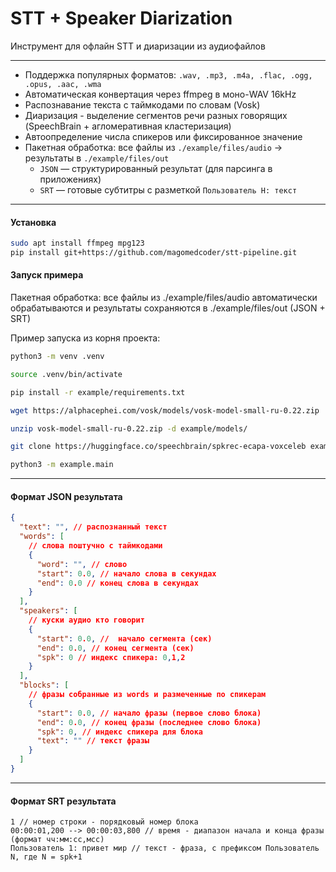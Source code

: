 # STT + Speaker Diarization

Инструмент для офлайн STT и диаризации из аудиофайлов

---

- Поддержка популярных форматов: `.wav, .mp3, .m4a, .flac, .ogg, .opus, .aac, .wma`
- Автоматическая конвертация через ffmpeg в моно-WAV 16kHz
- Распознавание текста с таймкодами по словам (Vosk)
- Диаризация - выделение сегментов речи разных говорящих (SpeechBrain + агломеративная кластеризация)
- Автоопределение числа спикеров или фиксированное значение
- Пакетная обработка: все файлы из `./example/files/audio` -> результаты в `./example/files/out`
  - `JSON` — структурированный результат (для парсинга в приложениях)
  - `SRT` — готовые субтитры с разметкой `Пользователь Н: текст`

---

#### Установка

```bash
sudo apt install ffmpeg mpg123
pip install git+https://github.com/magomedcoder/stt-pipeline.git
```

#### Запуск примера

Пакетная обработка: все файлы из ./example/files/audio автоматически обрабатываются и результаты сохраняются в ./example/files/out (JSON + SRT)

Пример запуска из корня проекта:

```bash
python3 -m venv .venv

source .venv/bin/activate

pip install -r example/requirements.txt

wget https://alphacephei.com/vosk/models/vosk-model-small-ru-0.22.zip

unzip vosk-model-small-ru-0.22.zip -d example/models/

git clone https://huggingface.co/speechbrain/spkrec-ecapa-voxceleb example/models/spkrec-ecapa-voxceleb

python3 -m example.main
```

---

#### Формат JSON результата

```json
{
  "text": "", // распознанный текст
  "words": [
    // слова поштучно с таймкодами
    {
      "word": "", // слово
      "start": 0.0, // начало слова в секундах
      "end": 0.0 // конец слова в секундах
    }
  ],
  "speakers": [
    // куски аудио кто говорит
    {
      "start": 0.0, //  начало сегмента (сек)
      "end": 0.0, // конец сегмента (сек)
      "spk": 0 // индекс спикера: 0,1,2
    }
  ],
  "blocks": [
    // фразы собранные из words и размеченные по спикерам
    {
      "start": 0.0, // начало фразы (первое слово блока)
      "end": 0.0, // конец фразы (последнее слово блока)
      "spk": 0, // индекс спикера для блока
      "text": "" // текст фразы
    }
  ]
}
```

---

#### Формат SRT результата

```
1 // номер строки - порядковый номер блока
00:00:01,200 --> 00:00:03,800 // время - диапазон начала и конца фразы (формат чч:мм:сс,мсс)
Пользователь 1: привет мир // текст - фраза, с префиксом Пользователь N, где N = spk+1
```
